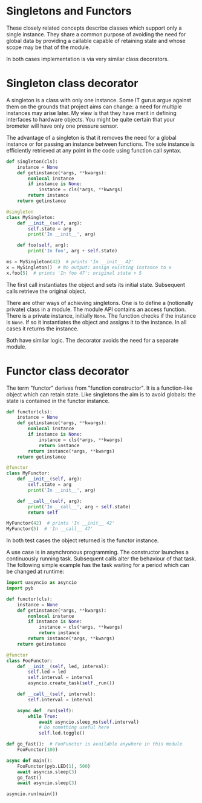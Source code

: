 # Singletons and Functors

These closely related concepts describe classes which support only a single
instance. They share a common purpose of avoiding the need for global data by
providing a callable capable of retaining state and whose scope may be that of
the module.

In both cases implementation is via very similar class decorators.

# Singleton class decorator

A singleton is a class with only one instance. Some IT gurus argue against them
on the grounds that project aims can change: a need for multiple instances may
arise later. My view is that they have merit in defining interfaces to hardware
objects. You might be quite certain that your brometer will have only one
pressure sensor.

The advantage of a singleton is that it removes the need for a global instance
or for passing an instance between functions. The sole instance is efficiently
retrieved at any point in the code using function call syntax.

```python
def singleton(cls):
    instance = None
    def getinstance(*args, **kwargs):
        nonlocal instance
        if instance is None:
            instance = cls(*args, **kwargs)
        return instance
    return getinstance

@singleton
class MySingleton:
    def __init__(self, arg):
        self.state = arg
        print('In __init__', arg)

    def foo(self, arg):
        print('In foo', arg + self.state)

ms = MySingleton(42)  # prints 'In __init__ 42'
x = MySingleton()  # No output: assign existing instance to x
x.foo(5)  # prints 'In foo 47': original state + 5
```
The first call instantiates the object and sets its initial state. Subsequent
calls retrieve the original object.

There are other ways of achieving singletons. One is to define a (notionally
private) class in a module. The module API contains an access function. There
is a private instance, initially `None`. The function checks if the instance is
`None`. If so it instantiates the object and assigns it to the instance. In all
cases it returns the instance.

Both have similar logic. The decorator avoids the need for a separate module.

# Functor class decorator

The term "functor" derives from "function constructor". It is a function-like
object which can retain state. Like singletons the aim is to avoid globals: the
state is contained in the functor instance.

```python
def functor(cls):
    instance = None
    def getinstance(*args, **kwargs):
        nonlocal instance
        if instance is None:
            instance = cls(*args, **kwargs)
            return instance
        return instance(*args, **kwargs)
    return getinstance

@functor
class MyFunctor:
    def __init__(self, arg):
        self.state = arg
        print('In __init__', arg)

    def __call__(self, arg):
        print('In __call__', arg + self.state)
        return self

MyFunctor(42)  # prints 'In __init__ 42'
MyFunctor(5)  # 'In __call__ 47'
```
In both test cases the object returned is the functor instance.

A use case is in asynchronous programming. The constructor launches a
continuously running task. Subsequent calls alter the behaviour of that task.
The following simple example has the task waiting for a period which can be
changed at runtime:

```python
import uasyncio as asyncio
import pyb

def functor(cls):
    instance = None
    def getinstance(*args, **kwargs):
        nonlocal instance
        if instance is None:
            instance = cls(*args, **kwargs)
            return instance
        return instance(*args, **kwargs)
    return getinstance

@functor
class FooFunctor:
    def __init__(self, led, interval):
        self.led = led
        self.interval = interval
        asyncio.create_task(self._run())

    def __call__(self, interval):
        self.interval = interval

    async def _run(self):
        while True:
            await asyncio.sleep_ms(self.interval)
            # Do something useful here
            self.led.toggle()

def go_fast():  # FooFunctor is available anywhere in this module
    FooFunctor(100)

async def main():
    FooFunctor(pyb.LED(1), 500)
    await asyncio.sleep(3)
    go_fast()
    await asyncio.sleep(3)

asyncio.run(main())
```
